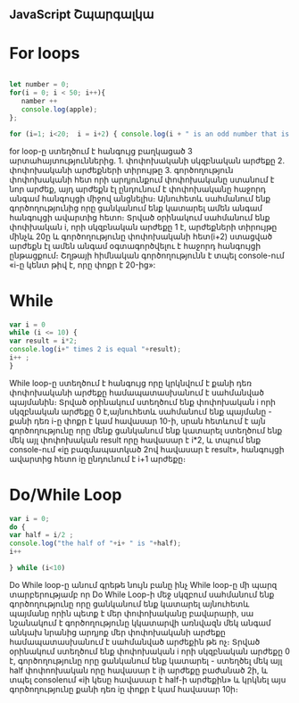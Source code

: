 JavaScript Շպարգալկա
--------------------

# For loops

 
```javascript

let number = 0;
for(i = 0; i < 50; i++){
   namber ++
   console.log(apple);
};

for (i=1; i<20;  i = i+2) { console.log(i + " is an odd number that is less than 20")} 

``` 
for loop-ը ստեղծում է հանգույց բաղկացած 3 արտահայտություններից.  1. փոփոխականի սկզբնական արժեքը  2. փոփոխականի արժեքների տիրույթը  3. գործողություն փոփոխականի հետ որի արդյունքում փոփոխականը ստանում է նոր արժեք, այդ արժեքն էլ ընդունում է փոփոխականը հաջորդ անգամ հանգույցի միջով անցնելիս։  Այնուհետև սահմանում ենք գործողությունից որը ցանկանում ենք կատարել ամեն անգամ հանգույցի ավարտից հետո։  Տրված օրինակում սահմանում ենք փոփխական i, որի սկզբնական արժեքը 1 է, արժեքների տիրույթը մինչև 20ը և գործողությունը փոփոխականի հետ(i+2) ստացված արժեքն էլ ամեն անգամ օգտագործվելու է հաջորդ հանգույցի ընթացքում։ Շղթայի հիմնական գործողությունն է տպել console-ում «i-ը կենտ թիվ է, որը փոքր է 20-ից»:

# While 

```javascript
var i = 0 
while (i <= 10) {
var result = i*2; 
console.log(i+" times 2 is equal "+result); 
i++ ; 
}


```
While loop-ը ստեղծում է հանգույց որը կրկնվում է քանի դեռ փոփոխականի արժեքը համապատասխանում է սահմանված պայմանին։ 
    Տրված օրինակում ստեղծում ենք փոփոխական i որի սկզբնական արժեքը 0 է,այնուհետև սահմանում ենք պայմանը - քանի դեռ i-ը փոքր է կամ հավասար 10-ի, սրան հետևում է այն գործողությունը որը մենք ցանկանում ենք կատարել ստեղծում ենք մեկ այլ փոփոխական result որը հավասար է i*2, և տպում ենք console-ում «iը բազմապատկած 2ով հավասար է result», հանգույցի ավարտից հետո iը ընդունում է i+1 արժեքը։ 


# Do/While Loop

```javascript
var i = 0; 
do {
var half = i/2 ; 
console.log("the half of "+i+ " is "+half); 
i++

} while (i<10)

```
Do While loop-ը անում գրեթե նույն բանը ինչ While loop-ը մի պարզ տարբերությամբ որ Do While Loop-ի մեջ սկզբում սահմանում ենք գործողությունը որը ցանկանում ենք կատարել այնուհետև պայմանը որին պետք է մեր փոփոխականը բավարարի, սա նշանակում է գործողությունը կկատարվի առնվազն մեկ անգամ անկախ նրանից արդյոք մեր փոփոխականի արժեքը համապատասխանում է սահմանված արժեքին թե ոչ։
    Տրված օրինակում ստեղծում ենք փոփոխական i որի սկզբնական արժեքը 0 է, գործողությունը որը ցանկանում ենք կատարել - ստեղծել մեկ այլ half փոփոոխական որը հավասար է iի արժեքը բաժանած 2ի, և տպել consoleում «iի կեսը հավասար է half-ի արժեքին» և կրկնել այս գործողությունը քանի դեռ iը փոքր է կամ հավասար 10ի։ 

